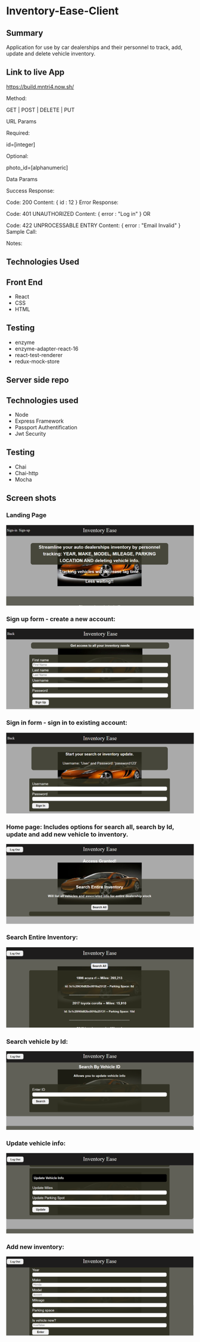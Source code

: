 <h1>Inventory-Ease-Client</h1>

<h2>Summary</h2>
Application for use by car dealerships and their personnel to track, add, update and delete vehicle inventory.

<h2>Link to live App</h2>

https://build.mntri4.now.sh/

Method:

GET | POST | DELETE | PUT

URL Params

Required:

id=[integer]

Optional:

photo_id=[alphanumeric]

Data Params


Success Response:


Code: 200
Content: { id : 12 }
Error Response:

Code: 401 UNAUTHORIZED
Content: { error : "Log in" }
OR

Code: 422 UNPROCESSABLE ENTRY
Content: { error : "Email Invalid" }
Sample Call:

Notes:
>

<h2>Technologies Used</h2>
<h2>Front End</h2>
<ul>
  <li>React</li>
  <li>CSS</li>
  <li>HTML</li>
</ul>
<h2>Testing</h2>
<ul>
  <li>enzyme</li>
  <li>enzyme-adapter-react-16</li>
  <li>react-test-renderer</li>
  <li>redux-mock-store</li>
</ul>

<h2>Server side repo</h2>

<h2>Technologies used</h2>
<ul>
  <li>Node</li>
  <li>Express Framework</li>
  <li>Passport Authentification</li>
  <li>Jwt Security</li>
</ul>
<h2>Testing</h2>
<ul>
  <li>Chai</li>
  <li>Chai-http</li>
  <li>Mocha</li>
</ul>

<h2>Screen shots</h2>
<h3>Landing Page</h3>
<img src="https://github.com/mntri4/react-inventory-ease-client/blob/master/screen_shots/landing-page.PNG" />

<h3>Sign up form - create a new account:</h3>
<img src="https://github.com/mntri4/react-inventory-ease-client/blob/master/screen_shots/Sign-Up-Page.PNG" />

<h3>Sign in form - sign in to existing account:</h3>
<img src="https://github.com/mntri4/react-inventory-ease-client/blob/master/screen_shots/Sign-In-Page.PNG" />

<h3>Home page: Includes options for search all, search by Id, update and
add new vehicle to inventory.</h3>
<img src="https://github.com/mntri4/react-inventory-ease-client/blob/master/screen_shots/Home-page.PNG" />

<h3>Search Entire Inventory:</h3>
<img src="https://github.com/mntri4/react-inventory-ease-client/blob/master/screen_shots/Search-All.PNG" />

<h3>Search vehicle by Id:</h3>
<img src="https://github.com/mntri4/react-inventory-ease-client/blob/master/screen_shots/Search-Id.PNG" />

<h3>Update vehicle info:</h3>
<img src="https://github.com/mntri4/react-inventory-ease-client/blob/master/screen_shots/Update.PNG" />

<h3>Add new inventory:</h3>
<img src="https://github.com/mntri4/react-inventory-ease-client/blob/master/screen_shots/Add-Inventory.PNG" />
